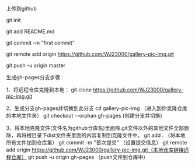 上传到github

git init

git add README.md

git commit -m "first commit"

git remote add origin https://github.com/WJ23000/gallery-pic-img.git

git push -u origin master



生成gh-pages分支步骤：

1、将远程仓库克隆到本地：
git clone https://github.com/WJ23000/gallery-pic-img.git

2、生成分支gh-pages并切换到此分支
cd gallery-pic-img （进入到你克隆仓库的本地文件夹）
git checkout --orphan gh-pages (创建分支并切换)

3、将本地克隆文件(文件名为github仓库名)里面除.git文件以外的其他文件全部删除，再将根目录下dist文件夹里面的内容复制到克隆文件中。
git add . （将本地所有文件加到仓库里）
git commit -m "首次提交" （设置提交信息）
git remote add origin https://github.com/WJ23000/gallery-pic-img.git（本地仓库链接远程仓库）
git push -u origin gh-pages （push文件到仓库中）